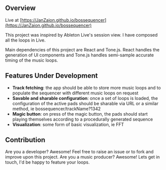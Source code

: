 ## Overview

Live at [https://JanZaion.github.io/bossequencer](https://JanZaion.github.io/bossequencer)

This project was inspired by Ableton Live's session view. I have composed all the loops in Live.

Main dependencies of this project are React and Tone.js. React handles the generation of UI components and Tone.js handles semi-sample accurate timing of the music loops.

## Features Under Development

- **Track fetching**: the app should be able to store more music loops and to populate the sequencer with different music loops on request
- **Savable and sharable configuration**: once a set of loops is loaded, the configuration of the active pads should be sharable via URL or a similar method, ie bossequencer/trackName?1342
- **Magic button**: on press of the magic button, the pads should start playing themselves according to a procedurally generated sequence
- **Visualization**: some form of basic visualization, ie FFT

## Contribution

Are you a developer? Awesome! Feel free to raise an issue or to fork and improve upon this project. Are you a music producer? Awesome! Lets get in touch, I'd be happy to feature your loops.
